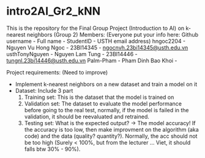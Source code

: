 # intro2AI_Gr2_kNN
This is the repository for the Final Group Project (Introduction to AI) on k-nearest neighbors (Group 2)
Members: (Everyone put your info here: Github username - Full name - StudentID - USTH email address)
hngoc2204 - Nguyen Vu Hong Ngoc - 23BI14345 - ngocnvh.23bi14345@usth.edu.vn
usthTonyNguyen - Nguyen Lam Tung - 23BI14446 - tungnl.23bi14446@usth.edu.vn
Palm-Pham - Pham Dinh Bao Khoi -

Project requirements: (Need to improve)
- Implement k-nearest neighbors on a new dataset and train a model on it
- Dataset: Include 3 part
	 1. Training set: This is the dataset that the model is trained on 
	 2. Validation set: The dataset to evaluate the model performance before going to the real test, normally, if the model is failed in the validation, it should be reevaluated and retrained.
	 3. Testing set: What is the expected output? -> The model accuracy! If the accuracy is too low, then make improvment on the algorithm (aka code) and the data (quality? quantity?). Normally, the acc should not be too high (Surely < 100%, but from the lecturer ... Viet, it should falls btw 30% - 90%).